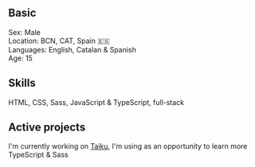 ## Basic
Sex: Male  
Location: BCN, CAT, Spain 🇪🇸  
Languages: English, Catalan & Spanish  
Age: 15

## Skills
HTML, CSS, Sass, JavaScript & TypeScript, full-stack

## Active projects
I'm currently working on [Taiku](https://github.com/ezarcel/taiku), I'm using as an opportunity to learn more TypeScript & Sass
